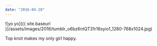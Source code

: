 ```yaml
---
date: "2016-04-28"
---
```


![yo yo]({{ site.baseurl }}/assets/images/2016/tumblr_o6bz6ntQT31r16syio1_1280-768x1024.jpg)

Top knot makes my only girl happy.
